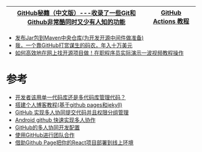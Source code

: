 

[GitHub秘籍（中文版）---收录了一些Git和Github非常酷同时又少有人知的功能](https://www.kancloud.cn/thinkphp/github-tips)|[GitHub Actions 教程](https://www.ruanyifeng.com/blog/2019/12/github_actions.html)|
---|---|

* [发布Jar包到Maven中央仓库(为开发开源中间件做准备)](https://bugstack.cn/itstack-demo-any/2019/12/07/%E5%8F%91%E5%B8%83Jar%E5%8C%85%E5%88%B0Maven%E4%B8%AD%E5%A4%AE%E4%BB%93%E5%BA%93(%E4%B8%BA%E5%BC%80%E5%8F%91%E5%BC%80%E6%BA%90%E4%B8%AD%E9%97%B4%E4%BB%B6%E5%81%9A%E5%87%86%E5%A4%87).html)
* [我，一个靠GitHub打赏谋生的码农，年入十万美元](https://zhuanlan.zhihu.com/p/156789921)
* [如何高效地在网上找开源项目做！在职程序员实际演示一波视频教程操作](https://www.youtube.com/watch?v=Uj6WWAqg0NY&t=15s)


# 参考
* [开发者该用单一代码库还是多代码库管理代码？ ](https://developer.51cto.com/article/701405.html)
* [搭建个人博客教程(基于github pages和jekyll)](https://wangpei.ink/2019/04/21/%E6%90%AD%E5%BB%BA%E4%B8%AA%E4%BA%BA%E5%8D%9A%E5%AE%A2%E6%95%99%E7%A8%8B(%E5%9F%BA%E4%BA%8Egithub-pages%E5%92%8Cjekyll)/)
* [GitHub 实现多人协同提交代码并且权限分组管理](https://www.cnblogs.com/zhaoyanjun/p/5882784.html#4164756)
* [Android github 快速实现多人协作](https://www.cnblogs.com/zhaoyanjun/p/5829142.html)
* [GitHub的多人协同开发配置](https://www.cnblogs.com/ChampionLam/p/4276001.html)
* [使用GitHub进行团队合作](http://xiaocong.github.io/blog/2013/03/20/team-collaboration-with-github/)
* [借助Github Page把你的React项目部署到线上环境](https://blog.csdn.net/xieluoxixi/article/details/86495198)
